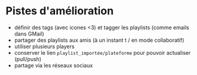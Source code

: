 # Pistes d'amélioration

- définir des tags (avec icones <3) et tagger les playlists (comme emails dans GMail)
- partager des playlists aux amis (à un instant t / en mode collaboratif)
- utiliser plusieurs players
- conserver le lien `playlist_importée/plateforme` pour pouvoir actualiser (pull/push)
- partage via les réseaux sociaux
